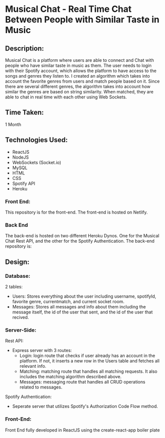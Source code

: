 # Musical Chat - Real Time Chat Between People with Similar Taste in Music


## Description:

Musical Chat is a platform where users are able to connect and
Chat with people who have similar taste in music as them. The
user needs to login with their Spotify account, which allows the
platform to have access to the songs and genres they listen to.
I created an algorithm which takes into account the favorite
genres from users and match people based on it. Since there are
several different genres, the algorithm takes into account how
similar the genres are based on string similarity. When matched,
they are able to chat in real time with each other using Web
Sockets.

## Time Taken:

1 Month

## Technologies Used:

- ReactJS
- NodeJS
- WebSockets (Socket.io)
- MySQL
- HTML
- CSS
- Spotify API
- Heroku

### Front End:

This repository is for the front-end. The front-end is hosted on Netlify.

### Back End

The back-end is hosted on two different Heroku Dynos. One for the Musical Chat Rest API, and the other for the Spotify Authentication.
The back-end repository is: 

## Design:

### Database:

2 tables:
- Users: Stores everything about the user including username, spotifyId, favorite genre, currentmatch, and current socket room.
- Messages: Stores all messages and info about them including the message itself, the id of the user that sent, and the id of the user that recived.


### Server-Side:
Rest API: 
- Express server with 3 routes:
  - Login: login route that checks if user already has an account in the platform. If not, it inserts a new row in the Users table and fetches all relevant info.
  - Matching: matching route that handles all matching requests. It also includes the matching algorithm described above.
  - Messages: messaging route that handles all CRUD operations related to messages.
  
Spotify Authentication:
- Seperate server that utilizes Spotify's Authorization Code Flow method.

### Front-End:

Front End fully developed in ReactJS using the create-react-app boiler plate






